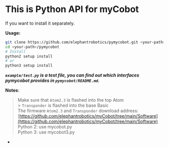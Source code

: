 # This is Python API for myCobot

If you want to install it separately.

**Usage:**

```bash
git clone https://github.com/elephantrobotics/pymycobot.git <your-path>
cd <your-path>/pymycobot
# Install
python2 setup install
# or
python3 setup install
```

**_`example/test.py` is a test file, you can find out which interfaces pymycobot provides in `pymycobot/README.md`._**

**Notes**:

<!-- This is the mycobot Python API package designed by Zhang Lijun([lijun.zhang@elephantrobotics.com]()) -->

> Make sure that `Atom2.3` is flashed into the top Atom <br> > `Transponder` is flashed into the base Basic <br>
> The firmware `Atom2.3` and `Transponder` download address: [https://github.com/elephantrobotics/myCobot/tree/main/Software](https://github.com/elephantrobotics/myCobot/tree/main/Software)<br>
> Python 2: use mycobot.py <br>
> Python 3: use mycobot3.py

-
